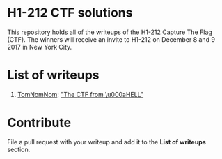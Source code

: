 # H1-212 CTF solutions
This repository holds all of the writeups of the H1-212 Capture The Flag (CTF). The winners will receive an invite to H1-212 on December 8 and 9 2017 in New York City.

# List of writeups
1. [TomNomNom](https://twitter.com/tomnomnom): ["The CTF from \u000aHELL"](/writeups/tomnomnom.md)

# Contribute
File a pull request with your writeup and add it to the **List of writeups** section.
